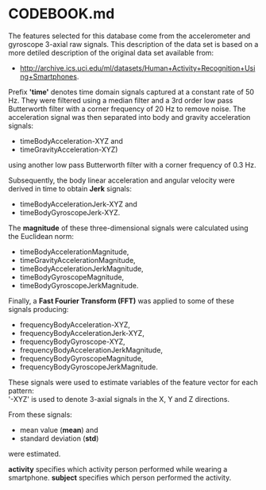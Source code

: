 # CODEBOOK.md

The features selected for this database come from the accelerometer and gyroscope 3-axial raw signals. This description of the data set is based on a more detiled description of the original data set available from: 
* http://archive.ics.uci.edu/ml/datasets/Human+Activity+Recognition+Using+Smartphones.

Prefix **'time'** denotes time domain signals captured at a constant rate of 50 Hz. They were filtered using a median filter and a 3rd order low pass Butterworth filter with a corner frequency of 20 Hz to remove noise. The acceleration signal was then separated into body and gravity acceleration signals:
  * timeBodyAcceleration-XYZ and 
  * timeGravityAcceleration-XYZ) 
  
using another low pass Butterworth filter with a corner frequency of 0.3 Hz. 

Subsequently, the body linear acceleration and angular velocity were derived in time to obtain **Jerk** signals:
  * timeBodyAccelerationJerk-XYZ and 
  * timeBodyGyroscopeJerk-XYZ.

The **magnitude** of these three-dimensional signals were calculated using the Euclidean norm:
  * timeBodyAccelerationMagnitude, 
  * timeGravityAccelerationMagnitude, 
  * timeBodyAccelerationJerkMagnitude, 
  * timeBodyGyroscopeMagnitude, 
  * timeBodyGyroscopeJerkMagnitude. 

Finally, a **Fast Fourier Transform (FFT)** was applied to some of these signals producing: 
  * frequencyBodyAcceleration-XYZ, 
  * frequencyBodyAccelerationJerk-XYZ, 
  * frequencyBodyGyroscope-XYZ, 
  * frequencyBodyAccelerationJerkMagnitude, 
  * frequencyBodyGyroscopeMagnitude, 
  * frequencyBodyGyroscopeJerkMagnitude. 

These signals were used to estimate variables of the feature vector for each pattern:  
'-XYZ' is used to denote 3-axial signals in the X, Y and Z directions.

From these signals: 
  * mean value (**mean**) and 
  * standard deviation (**std**) 

were estimated.

**activity** specifies which activity person performed while wearing a smartphone.
**subject** specifies which person performed the activity.

